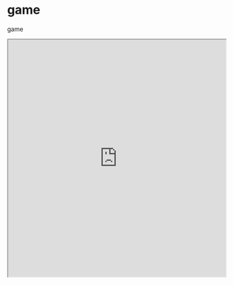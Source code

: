 # game
game
<iframe
 style="width: 100%; height: 550px; overflow: hidden;"
 src="https://1v1.lol/"
 scrolling="no">
</iframe>
